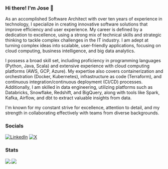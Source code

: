 ### Hi there! I'm Jose 👋
As an accomplished Software Architect with over ten years of experience in technology, I specialize in creating innovative software solutions that improve efficiency and user experience. My career is defined by a dedication to excellence, using a strong mix of technical skills and strategic thinking to tackle complex challenges in the IT industry. I am adept at turning complex ideas into scalable, user-friendly applications, focusing on cloud computing, business intelligence, and big data analytics.

I possess a broad skill set, including proficiency in programming languages (Python, Java, Scala) and extensive experience with cloud computing platforms (AWS, GCP, Azure). My expertise also covers containerization and orchestration (Docker, Kubernetes), infrastructure as code (Terraform), and continuous integration/continuous deployment (CI/CD) processes. Additionally, I am skilled in data engineering, utilizing platforms such as Databricks, Snowflake, Redshift, and BigQuery, along with tools like Spark, Kafka, Airflow, and dbt to extract valuable insights from data.

I'm known for my constant strive for excellence, attention to detail, and my strength in collaborating effectively with teams from diverse backgrounds.

### Socials
[![LinkedIn](https://img.shields.io/badge/LinkedIn-0077B5?style=for-the-badge&logo=linkedin&logoColor=white)](https://linkedin.com/in/josecsotomorales) [![X](https://img.shields.io/badge/X-000000?style=for-the-badge&logo=x&logoColor=white)](https://x.com/josecsmorales) 

### Stats
<a href="https://github.com/josecsotomorales?tab=repositories">
  <img align="center" src="https://github-readme-stats.vercel.app/api?username=josecsotomorales&show_icons=true&theme=transparent&include_all_commits=true&count_private=true&hide_title=true" />
</a>
<a href="https://github.com/josecsotomorales?tab=repositories">
  <img align="center" src="https://github-readme-stats.vercel.app/api/top-langs/?username=josecsotomorales&layout=compact" />
</a>
